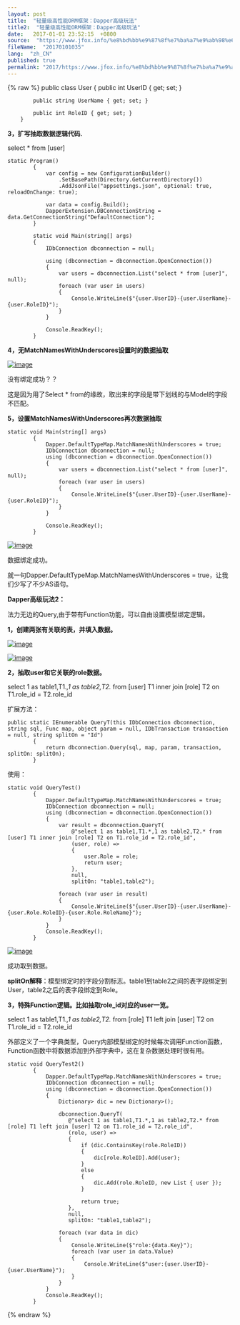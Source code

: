 ```yaml
---
layout: post
title:  "轻量级高性能ORM框架：Dapper高级玩法"
title2:  "轻量级高性能ORM框架：Dapper高级玩法"
date:   2017-01-01 23:52:15  +0800
source:  "https://www.jfox.info/%e8%bd%bb%e9%87%8f%e7%ba%a7%e9%ab%98%e6%80%a7%e8%83%bdorm%e6%a1%86%e6%9e%b6-dapper%e9%ab%98%e7%ba%a7%e7%8e%a9%e6%b3%95.html"
fileName:  "20170101035"
lang:  "zh_CN"
published: true
permalink: "2017/https://www.jfox.info/%e8%bd%bb%e9%87%8f%e7%ba%a7%e9%ab%98%e6%80%a7%e8%83%bdorm%e6%a1%86%e6%9e%b6-dapper%e9%ab%98%e7%ba%a7%e7%8e%a9%e6%b3%95.html"
---
```

{% raw %}
public class User
        {
            public int UserID { get; set; }
    
            public string UserName { get; set; }
    
            public int RoleID { get; set; }
        }

**3，扩写抽取数据逻辑代码.**

select * from [user]

    static Program()
            {
                var config = new ConfigurationBuilder()
                    .SetBasePath(Directory.GetCurrentDirectory())
                    .AddJsonFile("appsettings.json", optional: true, reloadOnChange: true);
    
                var data = config.Build();
                DapperExtension.DBConnectionString = data.GetConnectionString("DefaultConnection");
            }
    
            static void Main(string[] args)
            {
                IDbConnection dbconnection = null;
    
                using (dbconnection = dbconnection.OpenConnection())
                {
                    var users = dbconnection.List("select * from [user]", null);
                    foreach (var user in users)
                    {
                        Console.WriteLine($"{user.UserID}-{user.UserName}-{user.RoleID}");
                    }
                }
    
                Console.ReadKey();
            }

**4，无MatchNamesWithUnderscores设置时的数据抽取**

[![image](/wp-content/uploads/2017/07/319628-20170701195139352-1286446753.png)](https://www.jfox.info/go.php?url=http://images2015.cnblogs.com/blog/319628/201707/319628-20170701195138774-1551303313.png)

没有绑定成功？？

这是因为用了Select * from的缘故，取出来的字段是带下划线的与Model的字段不匹配。

**5，设置MatchNamesWithUnderscores再次数据抽取**

    static void Main(string[] args)
            {
                Dapper.DefaultTypeMap.MatchNamesWithUnderscores = true;
                IDbConnection dbconnection = null;
                using (dbconnection = dbconnection.OpenConnection())
                {
                    var users = dbconnection.List("select * from [user]", null);
                    foreach (var user in users)
                    {
                        Console.WriteLine($"{user.UserID}-{user.UserName}-{user.RoleID}");
                    }
                }
    
                Console.ReadKey();
            }

[![image](/wp-content/uploads/2017/07/319628-20170701195140477-1714671408.png)](https://www.jfox.info/go.php?url=http://images2015.cnblogs.com/blog/319628/201707/319628-20170701195139836-684806990.png)

数据绑定成功。

就一句Dapper.DefaultTypeMap.MatchNamesWithUnderscores = true，让我们少写了不少AS语句。

**Dapper高级玩法2：**

法力无边的Query,由于带有Function功能，可以自由设置模型绑定逻辑。

**1，创建两张有关联的表，并填入数据。**

[![image](/wp-content/uploads/2017/07/319628-20170701195141618-1863557863.png)](https://www.jfox.info/go.php?url=http://images2015.cnblogs.com/blog/319628/201707/319628-20170701195141164-35503913.png)

[![image](/wp-content/uploads/2017/07/319628-20170701195142618-1279980874.png)](https://www.jfox.info/go.php?url=http://images2015.cnblogs.com/blog/319628/201707/319628-20170701195142211-1880206721.png)

**2，抽取user和它关联的role数据。**

select 1 as table1,T1.*,1 as table2,T2.* from [user] T1 inner join [role] T2 on T1.role_id = T2.role_id

扩展方法：

    public static IEnumerable QueryT(this IDbConnection dbconnection, string sql, Func map, object param = null, IDbTransaction transaction = null, string splitOn = "Id")
            {
                return dbconnection.Query(sql, map, param, transaction, splitOn: splitOn);
            }

使用：

    static void QueryTest()
            {
                Dapper.DefaultTypeMap.MatchNamesWithUnderscores = true;
                IDbConnection dbconnection = null;
                using (dbconnection = dbconnection.OpenConnection())
                {
                    var result = dbconnection.QueryT(
                        @"select 1 as table1,T1.*,1 as table2,T2.* from [user] T1 inner join [role] T2 on T1.role_id = T2.role_id",
                        (user, role) =>
                        {
                            user.Role = role;
                            return user;
                        },
                        null,
                        splitOn: "table1,table2");
    
                    foreach (var user in result)
                    {
                        Console.WriteLine($"{user.UserID}-{user.UserName}-{user.Role.RoleID}-{user.Role.RoleName}");
                    }
                }
                Console.ReadKey();
            }

[![image](/wp-content/uploads/2017/07/319628-20170701195143868-1216835364.png)](https://www.jfox.info/go.php?url=http://images2015.cnblogs.com/blog/319628/201707/319628-20170701195143446-1180054740.png)

成功取到数据。

**splitOn解释**：模型绑定时的字段分割标志。table1到table2之间的表字段绑定到User，table2之后的表字段绑定到Role。

**3，特殊Function逻辑。比如抽取role_id对应的user一览。**

select 1 as table1,T1.*,1 as table2,T2.* from [role] T1 left join [user] T2 on T1.role_id = T2.role_id

外部定义了一个字典类型，Query内部模型绑定的时候每次调用Function函数，Function函数中将数据添加到外部字典中，这在复杂数据处理时很有用。

    static void QueryTest2()
            {
                Dapper.DefaultTypeMap.MatchNamesWithUnderscores = true;
                IDbConnection dbconnection = null;
                using (dbconnection = dbconnection.OpenConnection())
                {
                    Dictionary> dic = new Dictionary>();
    
                    dbconnection.QueryT(
                       @"select 1 as table1,T1.*,1 as table2,T2.* from [role] T1 left join [user] T2 on T1.role_id = T2.role_id",
                       (role, user) =>
                       {
                           if (dic.ContainsKey(role.RoleID))
                           {
                               dic[role.RoleID].Add(user);
                           }
                           else
                           {
                               dic.Add(role.RoleID, new List { user });
                           }
    
                           return true;
                       },
                       null,
                       splitOn: "table1,table2");
    
                    foreach (var data in dic)
                    {
                        Console.WriteLine($"role:{data.Key}");
                        foreach (var user in data.Value)
                        {
                            Console.WriteLine($"user:{user.UserID}-{user.UserName}");
                        }
                    }
                }
                Console.ReadKey();
            }
{% endraw %}
